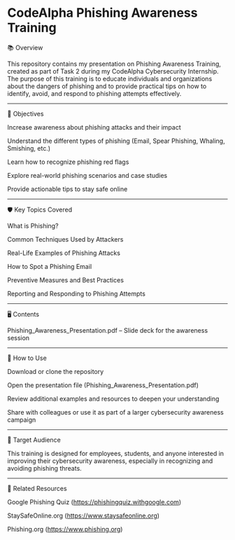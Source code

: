 # CodeAlpha Phishing Awareness Training

📚 Overview

This repository contains my presentation on Phishing Awareness Training, created as part of Task 2 during my CodeAlpha Cybersecurity Internship. The purpose of this training is to educate individuals and organizations about the dangers of phishing and to provide practical tips on how to identify, avoid, and respond to phishing attempts effectively.

---

🎯 Objectives

Increase awareness about phishing attacks and their impact

Understand the different types of phishing (Email, Spear Phishing, Whaling, Smishing, etc.)

Learn how to recognize phishing red flags

Explore real-world phishing scenarios and case studies

Provide actionable tips to stay safe online

---

🛡️ Key Topics Covered

What is Phishing?

Common Techniques Used by Attackers

Real-Life Examples of Phishing Attacks

How to Spot a Phishing Email

Preventive Measures and Best Practices

Reporting and Responding to Phishing Attempts

---

🖥️ Contents

Phishing_Awareness_Presentation.pdf – Slide deck for the awareness session

---

🚀 How to Use

Download or clone the repository

Open the presentation file (Phishing_Awareness_Presentation.pdf)

Review additional examples and resources to deepen your understanding

Share with colleagues or use it as part of a larger cybersecurity awareness campaign

---

📢 Target Audience

This training is designed for employees, students, and anyone interested in improving their cybersecurity awareness, especially in recognizing and avoiding phishing threats.

---

📎 Related Resources

Google Phishing Quiz (https://phishingquiz.withgoogle.com)

StaySafeOnline.org (https://www.staysafeonline.org)

Phishing.org (https://www.phishing.org)
 

